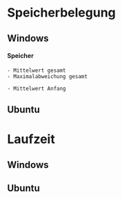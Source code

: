 # Speicherbelegung
## Windows
#### Speicher
    - Mittelwert gesamt
    - Maximalabweichung gesamt

    - Mittelwert Anfang



## Ubuntu


# Laufzeit
## Windows



## Ubuntu
